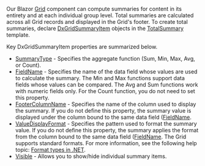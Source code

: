Our Blazor [Grid](https://docs.devexpress.com/Blazor/DevExpress.Blazor.DxGrid) component can compute summaries for content in its entirety and at each individual group level. Total summaries are calculated across all Grid records and displayed in the Grid's footer. To create total summaries, declare [DxGridSummaryItem](https://docs.devexpress.com/Blazor/DevExpress.Blazor.DxGridSummaryItem) objects in the [TotalSummary](https://docs.devexpress.com/Blazor/DevExpress.Blazor.DxGrid.TotalSummary) template. 

Key DxGridSummaryItem properties are summarized below. 

* [SummaryType](https://docs.devexpress.com/Blazor/DevExpress.Blazor.DxGridSummaryItem.SummaryType) - Specifies the aggregate function (Sum, Min, Max, Avg, or Count). 
* [FieldName](https://docs.devexpress.com/Blazor/DevExpress.Blazor.DxGridSummaryItem.FieldName) - Specifies the name of the data field whose values are used to calculate the summary. The Min and Max functions support data fields whose values can be compared. The Avg and Sum functions work with numeric fields only. For the Count function, you do not need to set this property. 
* [FooterColumnName](https://docs.devexpress.com/Blazor/DevExpress.Blazor.DxGridSummaryItem.FooterColumnName) - Specifies the name of the column used to display the summary. If you do not define this property, the summary value is displayed under the column bound to the same data field ([FieldName](https://docs.devexpress.com/Blazor/DevExpress.Blazor.DxGridSummaryItem.FieldName). 
* [ValueDisplayFormat](https://docs.devexpress.com/Blazor/DevExpress.Blazor.DxGridSummaryItem.ValueDisplayFormat) - Specifies the pattern used to format the summary value. If you do not define this property, the summary applies the format from the column bound to the same data field ([FieldName](https://docs.devexpress.com/Blazor/DevExpress.Blazor.DxGridSummaryItem.FieldName). The Grid supports standard formats. For more information, see the following help topic: [Format types in .NET](https://docs.microsoft.com/en-us/dotnet/standard/base-types/formatting-types). 
* [Visible](https://docs.devexpress.com/Blazor/DevExpress.Blazor.DxGridSummaryItem.Visible) - Allows you to show/hide individual summary items.
